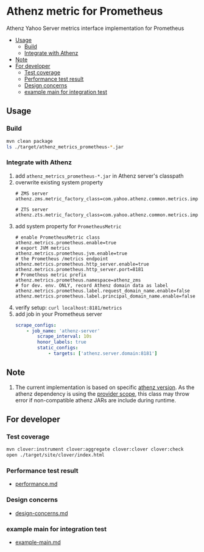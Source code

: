 # Athenz metric for Prometheus
Athenz Yahoo Server metrics interface implementation for Prometheus

<!-- TOC depthFrom:2 updateOnSave:true -->

- [Usage](#usage)
    - [Build](#build)
    - [Integrate with Athenz](#integrate-with-athenz)
- [Note](#note)
- [For developer](#for-developer)
    - [Test coverage](#test-coverage)
    - [Performance test result](#performance-test-result)
    - [Design concerns](#design-concerns)
    - [example main for integration test](#example-main-for-integration-test)

<!-- /TOC -->

<a id="markdown-usage" name="usage"></a>
## Usage

<a id="markdown-build" name="build"></a>
### Build
```bash
mvn clean package
ls ./target/athenz_metrics_prometheus-*.jar
```

<a id="markdown-integrate-with-athenz" name="integrate-with-athenz"></a>
### Integrate with Athenz
1. add `athenz_metrics_prometheus-*.jar` in Athenz server's classpath
1. overwrite existing system property
    ```properties
    # ZMS server
    athenz.zms.metric_factory_class=com.yahoo.athenz.common.metrics.impl.prometheus.PrometheusMetricFactory

    # ZTS server
    athenz.zts.metric_factory_class=com.yahoo.athenz.common.metrics.impl.prometheus.PrometheusMetricFactory
    ```
1. add system property for `PrometheusMetric`
    ```properties
    # enable PrometheusMetric class
    athenz.metrics.prometheus.enable=true
    # export JVM metrics
    athenz.metrics.prometheus.jvm.enable=true
    # the Prometheus /metrics endpoint
    athenz.metrics.prometheus.http_server.enable=true
    athenz.metrics.prometheus.http_server.port=8181
    # Prometheus metric prefix
    athenz.metrics.prometheus.namespace=athenz_zms
    # for dev. env. ONLY, record Athenz domain data as label
    athenz.metrics.prometheus.label.request_domain_name.enable=false
    athenz.metrics.prometheus.label.principal_domain_name.enable=false
    ```
1. verify setup: `curl localhost:8181/metrics`
1. add job in your Prometheus server
    ```yaml
    scrape_configs:
        - job_name: 'athenz-server'
            scrape_interval: 10s
            honor_labels: true
            static_configs:
                - targets: ['athenz.server.domain:8181']
    ```

<a id="markdown-note" name="note"></a>
## Note

1. The current implementation is based on specific [athenz version](./pom.xml#L31). As the athenz dependency is using the [provider scope](./pom.xml#L51), this class may throw error if non-compatible athenz JARs are include during runtime.

<a id="markdown-for-developer" name="for-developer"></a>
## For developer

<a id="markdown-test-coverage" name="test-coverage"></a>
### Test coverage
```bash
mvn clover:instrument clover:aggregate clover:clover clover:check
open ./target/site/clover/index.html
```

<a id="markdown-performance-test-result" name="performance-test-result"></a>
### Performance test result
- [performance.md](./doc/performance.md)

<a id="markdown-design-concerns" name="design-concerns"></a>
### Design concerns
- [design-concerns.md](./doc/design-concerns.md)

<a id="markdown-example-main-for-integration-test" name="example-main-for-integration-test"></a>
### example main for integration test
- [example-main.md](./doc/example-main.md)
